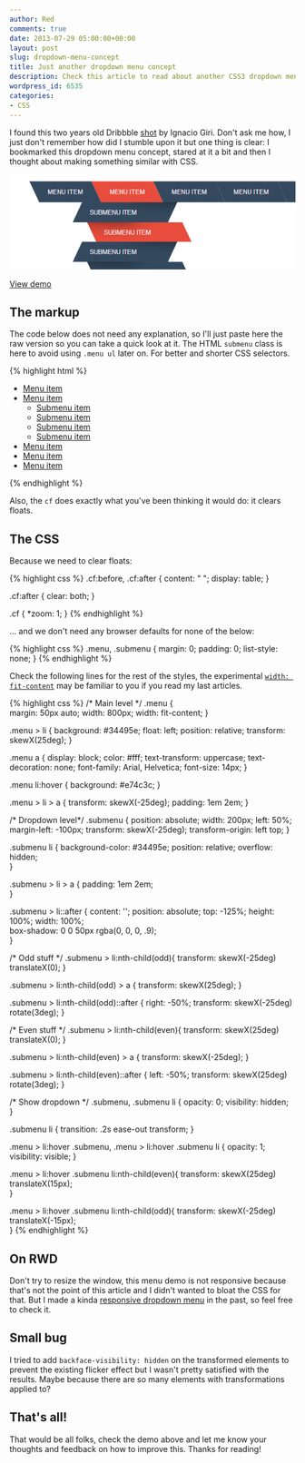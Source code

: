 ```yaml
---
author: Red
comments: true
date: 2013-07-29 05:00:00+00:00
layout: post
slug: dropdown-menu-concept
title: Just another dropdown menu concept
description: Check this article to read about another CSS3 dropdown menu concept.
wordpress_id: 6535
categories:
- CSS
---
```


I found this two years old Dribbble [shot](http://dribbble.com/shots/147738-Submenu-with-dropdown) by Ignacio Giri. Don't ask me how, I just don't remember how did I stumble upon it but one thing is clear: I bookmarked this dropdown menu concept, stared at it a bit and then I thought about making something similar with CSS.

![Dropdown menu concept](/dist/uploads/2013/07/dropdown-menu-concept.png)

<!-- more -->


[View demo](/dist/uploads/2013/07/dropdown-menu-concept.html)


## The markup


The code below does not need any explanation, so I'll just paste here the raw version so you can take a quick look at it. The HTML `submenu` class is here to avoid using `.menu ul` later on. For better and shorter CSS selectors.

{% highlight html %}
<ul class="menu cf">
	<li><a href="">Menu item</a></li>
	<li>
		<a href="">Menu item</a>
		<ul class="submenu">
			<li><a href="">Submenu item</a></li>
			<li><a href="">Submenu item</a></li>
			<li><a href="">Submenu item</a></li>
			<li><a href="">Submenu item</a></li>
		</ul>			
	</li>
	<li><a href="">Menu item</a></li>
	<li><a href="">Menu item</a></li>
	<li><a href="">Menu item</a></li>
</ul>
{% endhighlight %}

Also, the `cf` does exactly what you've been thinking it would do: it clears floats.


## The CSS

Because we need to clear floats:

{% highlight css %}
.cf:before,
.cf:after {
    content: " ";
    display: table;
}

.cf:after {
    clear: both;
}

.cf {
    *zoom: 1;
}
{% endhighlight %}

... and we don't need any browser defaults for none of the below:

    
{% highlight css %}
    .menu,
    .submenu {
    	margin: 0;
    	padding: 0;
    	list-style: none;
    }
{% endhighlight %}


Check the following lines for the rest of the styles, the experimental [`width: fit-content`](/horizontal-centering-using-css-fit-content-value) may be familiar to you if you read my last articles.
   
{% highlight css %}
/* Main level */
.menu {			
	margin: 50px auto;
	width: 800px;
	width: fit-content;	
}

.menu > li {
	background: #34495e;
	float: left;
	position: relative;
	transform: skewX(25deg);
}

.menu a {
	display: block;
	color: #fff;
	text-transform: uppercase;
	text-decoration: none;
	font-family: Arial, Helvetica;
	font-size: 14px;
}		

.menu li:hover {
	background: #e74c3c;
}		

.menu > li > a {
	transform: skewX(-25deg);
	padding: 1em 2em;
}

/* Dropdown level*/
.submenu {
	position: absolute;
	width: 200px;
	left: 50%; margin-left: -100px;
	transform: skewX(-25deg);
	transform-origin: left top;
}

.submenu li {
	background-color: #34495e;
	position: relative;
	overflow: hidden;		
}						

.submenu > li > a {
	padding: 1em 2em;			
}

.submenu > li::after {
	content: '';
	position: absolute;
	top: -125%;
	height: 100%;
	width: 100%;			
	box-shadow: 0 0 50px rgba(0, 0, 0, .9);			
}		

/* Odd stuff */
.submenu > li:nth-child(odd){
	transform: skewX(-25deg) translateX(0);
}

.submenu > li:nth-child(odd) > a {
	transform: skewX(25deg);
}

.submenu > li:nth-child(odd)::after {
	right: -50%;
	transform: skewX(-25deg) rotate(3deg);
}				

/* Even stuff */
.submenu > li:nth-child(even){
	transform: skewX(25deg) translateX(0);
}

.submenu > li:nth-child(even) > a {
	transform: skewX(-25deg);
}

.submenu > li:nth-child(even)::after {
	left: -50%;
	transform: skewX(25deg) rotate(3deg);
}

/* Show dropdown */
.submenu,
.submenu li {
	opacity: 0;
	visibility: hidden;			
}

.submenu li {
	transition: .2s ease-out transform;
}

.menu > li:hover .submenu,
.menu > li:hover .submenu li {
	opacity: 1;
	visibility: visible;
}		

.menu > li:hover .submenu li:nth-child(even){
	transform: skewX(25deg) translateX(15px);			
}

.menu > li:hover .submenu li:nth-child(odd){
	transform: skewX(-25deg) translateX(-15px);			
}
{% endhighlight %}


## On RWD

Don't try to resize the window, this menu demo is not responsive because that's not the point of this article and I didn't wanted to bloat the CSS for that. But I made a kinda [responsive dropdown menu](/animenu-a-responsive-dropdown-navigation-made-with-sass) in the past, so feel free to check it.


## Small bug


I tried to add `backface-visibility: hidden` on the transformed elements to prevent the existing flicker effect but I wasn't pretty satisfied with the results. Maybe because there are so many elements with transformations applied to?


## That's all!


That would be all folks, check the demo above and let me know your thoughts and feedback on how to improve this. Thanks for reading!